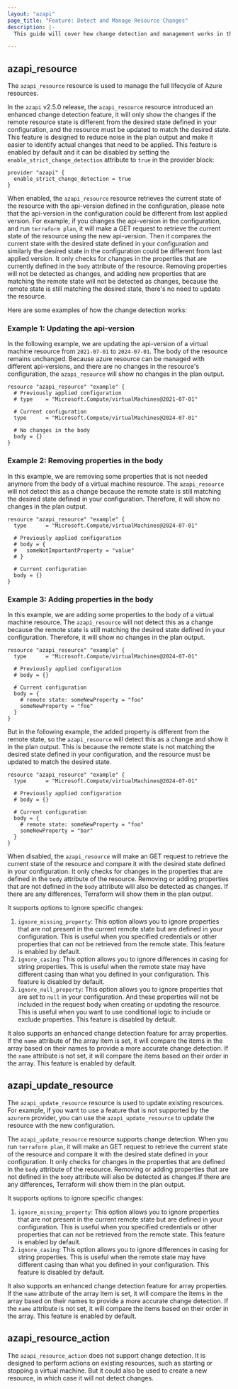 ```yaml
---
layout: "azapi"
page_title: "Feature: Detect and Manage Resource Changes"
description: |-
  This guide will cover how change detection and management works in the AzAPI provider.

---
```


## azapi_resource

The `azapi_resource` resource is used to manage the full lifecycle of Azure resources. 

In the `azapi` v2.5.0 release, the `azapi_resource` resource introduced an enhanced change detection feature, it will only show the changes if the remote resource state is different from the desired state defined in your configuration, and the resource must be updated to match the desired state. This feature is designed to reduce noise in the plan output and make it easier to identify actual changes that need to be applied. This feature is enabled by default and it can be disabled by setting the `enable_strict_change_detection` attribute to `true` in the provider block:

```hcl
provider "azapi" {
  enable_strict_change_detection = true
}
```

When enabled, the `azapi_resource` resource retrieves the current state of the resource with the api-version defined in the configuration, please note that the api-version in the configuration could be different from last applied version. For example, if you changes the api-version in the configuration, and run `terraform plan`, it will make a GET request to retrieve the current state of the resource using the new api-version. Then it compares the current state with the desired state defined in your configuration and similarly the desired state in the configuration could be different from last applied version. It only checks for changes in the properties that are currently defined in the `body` attribute of the resource. Removing properties will not be detected as changes, and adding new properties that are matching the remote state will not be detected as changes, because the remote state is still matching the desired state, there's no need to update the resource.

Here are some examples of how the change detection works:

### Example 1: Updating the api-version

In the following example, we are updating the api-version of a virtual machine resource from `2021-07-01` to `2024-07-01`. The body of the resource remains unchanged. Because azure resource can be managed with different api-versions, and there are no changes in the resource's configuration, the `azapi_resource` will show no changes in the plan output.

```hcl
resource "azapi_resource" "example" {
  # Previously applied configuration
  # type    = "Microsoft.Compute/virtualMachines@2021-07-01"

  # Current configuration
  type      = "Microsoft.Compute/virtualMachines@2024-07-01"

  # No changes in the body
  body = {}
}
```


### Example 2: Removing properties in the body

In this example, we are removing some properties that is not needed anymore from the body of a virtual machine resource. The `azapi_resource` will not detect this as a change because the remote state is still matching the desired state defined in your configuration. Therefore, it will show no changes in the plan output.

```hcl
resource "azapi_resource" "example" {
  type      = "Microsoft.Compute/virtualMachines@2024-07-01"

  # Previously applied configuration
  # body = {
  #   someNotImportantProperty = "value"
  # }

  # Current configuration
  body = {}
}
```


### Example 3: Adding properties in the body

In this example, we are adding some properties to the body of a virtual machine resource. The `azapi_resource` will not detect this as a change because the remote state is still matching the desired state defined in your configuration. Therefore, it will show no changes in the plan output.

```hcl
resource "azapi_resource" "example" {
  type      = "Microsoft.Compute/virtualMachines@2024-07-01"

  # Previously applied configuration
  # body = {}

  # Current configuration
  body = {
    # remote state: someNewProperty = "foo"
    someNewProperty = "foo"
  }
}
```

But in the following example, the added property is different from the remote state, so the `azapi_resource` will detect this as a change and show it in the plan output. This is because the remote state is not matching the desired state defined in your configuration, and the resource must be updated to match the desired state.

```hcl
resource "azapi_resource" "example" {
  type      = "Microsoft.Compute/virtualMachines@2024-07-01"

  # Previously applied configuration
  # body = {}

  # Current configuration
  body = {
    # remote state: someNewProperty = "foo"
    someNewProperty = "bar"
  }
}
```

When disabled, the `azapi_resource` will make an GET request to retrieve the current state of the resource and compare it with the desired state defined in your configuration. It only checks for changes in the properties that are defined in the `body` attribute of the resource. Removing or adding properties that are not defined in the `body` attribute will also be detected as changes. If there are any differences, Terraform will show them in the plan output.

It supports options to ignore specific changes:
1. `ignore_missing_property`: This option allows you to ignore properties that are not present in the current remote state but are defined in your configuration. This is useful when you specified credentials or other properties that can not be retrieved from the remote state. This feature is enabled by default.
2. `ignore_casing`: This option allows you to ignore differences in casing for string properties. This is useful when the remote state may have different casing than what you defined in your configuration. This feature is disabled by default.
3. `ignore_null_property`: This option allows you to ignore properties that are set to `null` in your configuration. And these properties will not be included in the request body when creating or updating the resource. This is useful when you want to use conditional logic to include or exclude properties. This feature is disabled by default.

It also supports an enhanced change detection feature for array properties. If the `name` attribute of the array item is set, it will compare the items in the array based on their names to provide a more accurate change detection. If the `name` attribute is not set, it will compare the items based on their order in the array. This feature is enabled by default.

## azapi_update_resource

The `azapi_update_resource` resource is used to update existing resources. For example, if you want to use a feature that is not supported by the `azurerm` provider, you can use the `azapi_update_resource` to update the resource with the new configuration.

The `azapi_update_resource` resource supports change detection. When you run `terraform plan`, it will make an GET request to retrieve the current state of the resource and compare it with the desired state defined in your configuration. It only checks for changes in the properties that are defined in the `body` attribute of the resource. Removing or adding properties that are not defined in the `body` attribute will also be detected as changes.If there are any differences, Terraform will show them in the plan output.

It supports options to ignore specific changes:
1. `ignore_missing_property`: This option allows you to ignore properties that are not present in the current remote state but are defined in your configuration. This is useful when you specified credentials or other properties that can not be retrieved from the remote state. This feature is enabled by default.
2. `ignore_casing`: This option allows you to ignore differences in casing for string properties. This is useful when the remote state may have different casing than what you defined in your configuration. This feature is disabled by default.

It also supports an enhanced change detection feature for array properties. If the `name` attribute of the array item is set, it will compare the items in the array based on their names to provide a more accurate change detection. If the `name` attribute is not set, it will compare the items based on their order in the array. This feature is enabled by default.


## azapi_resource_action

The `azapi_resource_action` does not support change detection. It is designed to perform actions on existing resources, such as starting or stopping a virtual machine. But it could also be used to create a new resource, in which case it will not detect changes.

